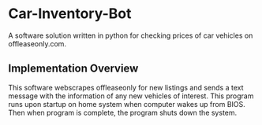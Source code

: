 # Car-Inventory-Bot
A software solution written in python for checking prices of car vehicles on offleaseonly.com. 

## Implementation Overview
This software webscrapes offleaseonly for new listings and sends a text message with the information of any new vehicles of interest. This program runs upon startup on home system when computer wakes up from BIOS. Then when program is complete, the program shuts down the system.
